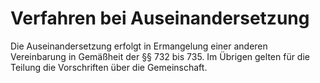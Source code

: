 # Verfahren bei Auseinandersetzung

Die Auseinandersetzung erfolgt in Ermangelung einer anderen Vereinbarung in Gemäßheit der §§ 732 bis 735. Im Übrigen gelten für die Teilung die Vorschriften über die Gemeinschaft.